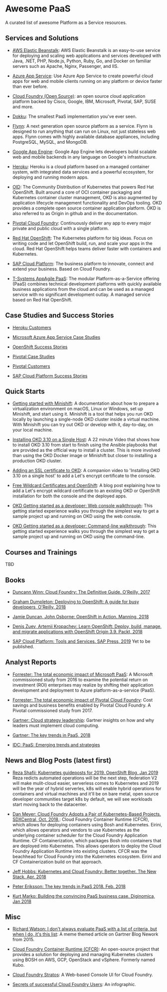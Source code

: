# Awesome PaaS

A curated list of awesome Platform as a Service resources.


## Services and Solutions

* [AWS Elastic Beanstalk](https://aws.amazon.com/elasticbeanstalk/): AWS Elastic Beanstalk is an easy-to-use service 
  for deploying and scaling web applications and services developed with Java, .NET, PHP, Node.js, Python, Ruby, Go, 
  and Docker on familiar servers such as Apache, Nginx, Passenger, and IIS.
  
* [Azure App Service](https://azure.microsoft.com/en-us/services/app-service/): Use Azure App Service to create 
  powerful cloud apps for web and mobile clients running on any platform or device faster than ever before.

* [Cloud Foundry (Open Source)](https://www.cloudfoundry.org): an open source cloud application platform backed by 
  Cisco, Google, IBM, Microsoft, Pivotal, SAP, SUSE and more.
  
* [Dokku](http://dokku.viewdocs.io/dokku/): The smallest PaaS implementation you've ever seen.

* [Flynn](https://github.com/flynn/flynn): A next generation open source platform as a service. Flynn is designed to run
  anything that can run on Linux, not just stateless web apps. Flynn comes with highly available database appliances, 
  including PostgreSQL, MySQL, and MongoDB.
  
* [Google App Engine](https://cloud.google.com/appengine/): Google App Engine lets developers build scalable web and 
  mobile backends in any language on Google's infrastructure.
  
* [Heroku](https://www.heroku.com): Heroku is a cloud platform based on a managed container system, with integrated 
  data services and a powerful ecosystem, for deploying and running modern apps.

* [OID](https://www.okd.io): The Community Distribution of Kubernetes that powers Red Hat OpenShift. Built around a 
  core of OCI container packaging and Kubernetes container cluster management, OKD is also augmented by application 
  lifecycle management functionality and DevOps tooling. OKD provides a complete open source container application 
  platform. OKD is also referred to as Origin in github and in the documentation.

* [Pivotal Cloud Foundry](https://pivotal.io/platform): Continuously deliver any app to every major private and public 
  cloud with a single platform.
  
* [Red Hat OpenShift](https://www.openshift.com): The Kubernetes platform for big ideas. Focus on writing code and let 
  OpenShift build, run, and scale your apps in the cloud. Red Hat OpenShift helps teams deliver faster with containers 
  and Kubernetes.

* [SAP Cloud Platform](https://cloudplatform.sap.com/index.html): The business platform to innovate, connect and extend
  your business. Based on Cloud Foundry.
 
* [T-Systems AppAgile PaaS](https://cloud.telekom.de/en/infrastructure/appagile-paas-big-data/paas): The modular 
  Platform-as-a-Service offering (PaaS) combines technical development platforms with quickly available business 
  applications from the cloud and can be used as a managed service with no significant development outlay. A 
  managed service based on Red Hat OpenShift.


## Case Studies and Success Stories

* [Heroku Customers](https://www.heroku.com/customers)

* [Microsoft Azure App Service Case Studies](https://azure.microsoft.com/en-us/case-studies/?service=app-service)

* [OpenShift Success Stories](https://www.openshift.com/learn/success-stories/)

* [Pivotal Case Studies](https://content.pivotal.io/case-studies)

* [Pivotal Customers](https://pivotal.io/customers)

* [SAP Cloud Platform Success Stories](https://cloudplatform.sap.com/content/skywalker/website/en_us/success.html)


## Quick Starts 
  
* [Getting started with Minishift](https://docs.okd.io/latest/minishift/getting-started/index.html): A documentation 
  about how to prepare a virtualization environment on macOS, Linux or Windows, set up Minishift, and start using it. 
  Minishift is a tool that helps you run OKD locally by launching a single-node OKD cluster inside a virtual machine. 
  With Minishift you can try out OKD or develop with it, day-to-day, on your local machine.

* [Installing OKD 3.10 on a Single Host](https://blog.openshift.com/installing-okd-3-10-on-a-single-host/): A 22 minute
  Video that shows how to install OKD 3.10 from start to finish using the Ansible playbooks that are provided as the
  official way to install a cluster. This is more involved than using the OKD Docker image or Minishift but closer to 
  installing a production OKD cluster.
  
* [Adding an SSL certificate to OKD](https://youtu.be/S7HoJ09oYn0): A companion video to 
  'Installing OKD 3.10 on a single host' to add a Let's encrypt certificate to the console.
  
* [Free Wildcard Certificates and OpenShift](https://blog.openshift.com/lets-encrypt-acme-v2-api/): A blog post 
  explaining how to add a Let's encrypt wildcard certificate to an existing OKD or OpenShift installation for 
  both the console and the deployed apps.

* [OKD Getting started as a developer: Web console walkthrough](https://docs.okd.io/latest/getting_started/developers_console.html):
  This getting started experience walks you through the simplest way to get a sample project up and running on OKD
  using the web console. 

* [OKD Getting started as a developer: Command-line walkthrough](https://docs.okd.io/latest/getting_started/developers_cli.html):
  This getting started experience walks you through the simplest way to get a sample project up and running on OKD
  using the command-line. 


## Courses and Trainings

TBD


## Books

* [Duncann Winn: Cloud Foundry: The Definitive Guide. O'Reilly, 2017](https://www.amazon.de/Cloud-Foundry-Definitive-Guide-Develop/dp/1491932430/ref=sr_1_1?ie=UTF8&qid=1549653700&sr=8-1&keywords=cloud+foundry)

* [Graham Dumpleton: Deploying to OpenShift: A guide for busy developers, O'Reilly, 2018](https://www.amazon.de/Cloud-Foundry-Definitive-Guide-Develop/dp/1491932430/ref=sr_1_1?ie=UTF8&qid=1549653700&sr=8-1&keywords=cloud+foundry)

* [Jamie Duncan, John Osborne: OpenShift in Action. Manning, 2018](https://www.amazon.de/OpenShift-Action-Jamie-Duncan/dp/1617294837/ref=sr_1_1?ie=UTF8&qid=1549653860&sr=8-1&keywords=openshift)

* [Denis Zuev, Artemii Kropachev: Learn OpenShift: Deploy, build, manage, and migrate applications with OpenShift Origin 3.9. Packt, 2018](https://www.amazon.de/Learn-OpenShift-migrate-applications-English-ebook/dp/B07FDHYV3W/ref=sr_1_4?ie=UTF8&qid=1549653926&sr=8-4&keywords=openshift)

* [SAP Cloud Platform: Tools and Services. SAP Press, 2019](https://www.amazon.de/SAP-Cloud-Platform-Services-englisch/dp/1493216961/ref=sr_1_fkmr2_2?ie=UTF8&qid=1549651734&sr=8-2-fkmr2&keywords=platform+asa+service)
  Yet to be published.


## Analyst Reports

* [Forrester: The total economic impact of Microsoft PaaS](https://azure.microsoft.com/mediahandler/files/resourcefiles/0c9d178c-b7e7-4b78-bb46-c7bee92677a8/WhitePaper_The_Total_Economic_Impact_Of_Microsoft_Azure_PaaS_Forrester.pdf):
  A Microsoft commissioned study from 2016 to examine the potential return on investment (ROI) enterprises may 
  realize by shifting their application development and deployment to Azure platform-as-a-service (PaaS).
  
* [Forrester: The total economic impact of Pivotal Cloud Foundry](https://content.pivotal.io/analyst-reports/the-total-economic-impact-of-pivotal-cloud-foundry):
  Cost savings and business benefits enabled by Pivotal Cloud Foundry. A Pivotal commissioned study from 2017.

* [Gartner: Cloud strategy leadership](http://www.gartner.com/imagesrv/books/cloud/cloud_strategy_leadership.pdf): Gartner
  insights on how and why leaders must implement cloud computing. 

* [Gartner: The key trends in PaaS, 2018](https://www.gartner.com/doc/3852281/key-trends-paas-)
  
* [IDC: PaaS: Emerging trends and strategies](https://www.idc.com/getdoc.jsp?containerId=IDC_P37233)


## News and Blog Posts (latest first)

* [Reza Shafii: Kubernetes guideposts for 2019. OpenShift Blog, Jan 2019](https://blog.openshift.com/kubernetes-guideposts-for-2019/)
  Reza redicts automated operations will be the next step, federation V2 will make mulit-cloud easier, serverless comes
  to Kubernetes and 2019 will be the year of hybrid serverles, k8s will enable hybrid operations for containers and
  virtual machines and it'll be on bare metal, open source developer communities target k8s by default, we will see
  workloads start moving back to the datacenter.

* [Dan Meyer: Cloud Foundry Adopts a Pair of Kubernetes-Based Projects. SDXCentral, Oct. 2018,](https://www.sdxcentral.com/articles/news/cloud-foundry-adopts-a-pair-of-kubernetes-based-projects/2018/10/):
  Cloud Foundry Container Runtime (CFCR), which allows for deploying containers using Bosh and Kubernetes.
  Eirini, which allows operators and vendors to use Kubernetes as the underlying container scheduler for the Cloud 
  Foundry Application Runtime. CF Containerization, which packages Bosh into containers that are deployed into 
  Kubernetes. This allows operators to deploy the Cloud Foundry Application Runtime into existing clusters.
  CFCR was the beachhead for Cloud Foundry into the Kubernetes ecosystem. Eirini and CF Containerization build on 
  that approach.
  
* [Jeff Hobbs: Kubernetes and Cloud Foundry: Better together. The New Stack. Apr. 2018](https://thenewstack.io/kubernetes-and-cloud-foundry-better-together/)
  
* [Peter Eriksson: The key trends in PaaS 2018. Feb. 2018](https://petereriksson.ch/the-key-trends-in-paas-2018/)
  
* [Kurt Marko: Building the convincing PaaS business case. Diginomica, Jan 2018](https://diginomica.com/paas-business-case-higher-level-cloud-services-delivers-roi-competitive-advantage/)


## Misc

* [Richard Watson: I don't always evaluate PaaS with a list of criteria, but when I do, it's this list](https://blogs.gartner.com/richard-watson/dont-always-evaluate-paas-list-criteria-list/):
  A meme themed article on Gartner Blog Nework from 2015.

* [Cloud Foundry Container Runtime (CFCR)](https://github.com/cloudfoundry-incubator/kubo-release): An open-source 
  project that provides a solution for deploying and managing Kubernetes clusters using BOSH on AWS, GCP, OpenStack 
  and vSphere. Formerly named Kubo.
  
* [Cloud Foundry Stratos](https://github.com/cloudfoundry-incubator/stratos): A Web-based Console UI for Cloud Foundry.

* [Secrets of successful Cloud Foundry Users](https://content.pivotal.io/infographics/secrets-of-successful-cloud-foundry-users): An infographic.
